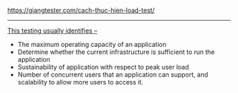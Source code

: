 https://giangtester.com/cach-thuc-hien-load-test/

----
[This testing usually identifies –](https://www.guru99.com/load-testing-tutorial.html)

- The maximum operating capacity of an application
- Determine whether the current infrastructure is sufficient to run the application
- Sustainability of application with respect to peak user load
- Number of concurrent users that an application can support, and scalability to allow more users to access it.